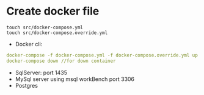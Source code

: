 # Create docker file

```console
touch src/docker-compose.yml 
touch src/docker-compose.override.yml
```
- Docker cli:
```yaml
docker-compose -f docker-compose.yml -f docker-compose.override.yml up -d --remove-orphans
docker-compose down //for down container
```

- SqlServer: port 1435
- MySql server using msql workBench port 3306
- Postgres